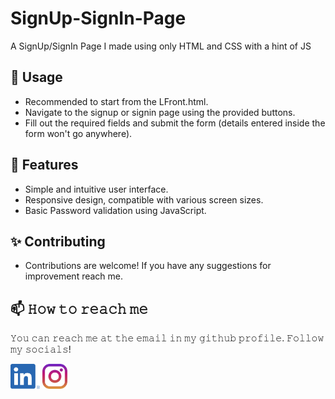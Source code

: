 # SignUp-SignIn-Page
A SignUp/SignIn Page I made using only HTML and CSS with a hint of JS 

## 📌 Usage
- Recommended to start from the LFront.html.
- Navigate to the signup or signin page using the provided buttons.
- Fill out the required fields and submit the form (details entered inside the form won't go anywhere).

## 📱 Features
- Simple and intuitive user interface.
- Responsive design, compatible with various screen sizes.
- Basic Password validation using JavaScript.

## ✨ Contributing
- Contributions are welcome! If you have any suggestions for improvement reach me.

## 📫 𝙷𝚘𝚠 𝚝𝚘 𝚛𝚎𝚊𝚌𝚑 𝚖𝚎
𝚈𝚘𝚞 𝚌𝚊𝚗 𝚛𝚎𝚊𝚌𝚑 𝚖𝚎 𝚊𝚝 𝚝𝚑𝚎 𝚎𝚖𝚊𝚒𝚕 𝚒𝚗 𝚖𝚢 𝚐𝚒𝚝𝚑𝚞𝚋 𝚙𝚛𝚘𝚏𝚒𝚕𝚎. 𝙵𝚘𝚕𝚕𝚘𝚠 𝚖𝚢 𝚜𝚘𝚌𝚒𝚊𝚕𝚜!

[<img src="assets/linkedin.png" height="40em" align="center" alt="Follow BatishLodhi on LinkedIn" title="Follow BatishLodhi on LinkedIn"/>](https://www.linkedin.com/in/batish-lodhi/)
[<img src="assets/instagram.svg" height="40em" align="center" alt="Follow BatishLodhi on Instagram" title="Follow BatishLodhi on Instagram"/>](https://www.instagram.com/batish_lodhi/)
